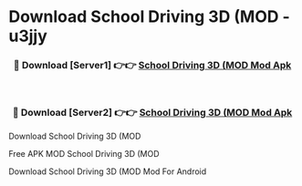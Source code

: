 # Download School Driving 3D (MOD - u3jjy



<div align="center">
<h3>🔴 Download [Server1] 👉👉 <a href="https://momento.my/?title=School_Driving_3D_(MOD">School Driving 3D (MOD Mod Apk</a></h3><br>

<h3>🔴 Download [Server2] 👉👉 <a href="https://momento.my/?title=School_Driving_3D_(MOD">School Driving 3D (MOD Mod Apk</a></h3>
</div>



Download School Driving 3D (MOD 

Free APK MOD School Driving 3D (MOD 

Download School Driving 3D (MOD Mod For Android

